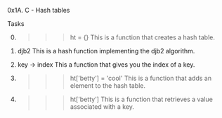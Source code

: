 0x1A. C - Hash tables

Tasks


0. >>> ht = {}
This is a function that creates a hash table.

1. djb2
This is a hash function implementing the djb2 algorithm.

2. key -> index
This a function that gives you the index of a key.

3. >>> ht['betty'] = 'cool'
This is a function that adds an element to the hash table.

4. >>> ht['betty']
This is a function that retrieves a value associated with a key.

